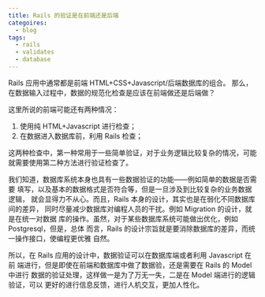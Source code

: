 ```yaml
---
title: Rails 的验证是在前端还是后端
categoires:
  - blog
tags:
  - rails
  - validates
  - database
---
```


Rails 应用中通常都是前端 HTML+CSS+Javascript/后端数据库的组合。
那么，在数据输入过程中，数据的规范化检查是应该在前端做还是后端做？

这里所说的前端可能还有两种情况：

1. 使用纯 HTML+Javascript 进行检查；
2. 在数据进入数据库前，利用 Rails 检查；

这两种检查中，第一种常用于一些简单验证，对于业务逻辑比较复杂的情况，可能
就需要使用第二种方法进行验证检查了。

我们知道，数据库系统本身也具有一些数据验证的功能——例如简单的数据是否需要
填写，以及基本的数据格式是否符合等，但是一旦涉及到比较复杂的业务数据逻辑，
就会显得力不从心。而且，Rails 本身的设计，其实也是在弱化不同数据库间的差异，
同时尽量减少数据库对编程人员的干扰。例如 Migration 的设计，就是在统一对数据
库的操作。虽然，对于某些数据库系统可能做出优化，例如 Postgresql，但是，总体
而言，Rails 的设计宗旨就是要消除数据库的差异，而统一操作接口，使编程更优雅
自然。

所以，在 Rails 应用的设计中，数据验证可以在数据库端或者利用 Javascript 在前
端进行，但是即使在前端和数据库中做了数据验，还是需要在 Rails 的 Model 中进行
数据的验证处理，这样做一是为了万无一失，二是在 Model 端进行的逻辑验证，可以
更好的进行信息反馈，进行人机交互，更加人性化。
